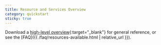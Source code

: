 ```yaml
---
title: Resource and Services Overview
category: quickstart
sticky: true
---
```


Download a [high-level overview](https://sesync.sharepoint.com/:w:/s/sesyncci/EUiGtxEQtRhNvtOUFReSor4BdlgQx-KcGYU5-mm5jc6ovg?e=lPW6mi){:target="_blank"} for general reference, or see the [FAQ]({{ /faq/resources-available.html | relative_url }}).
